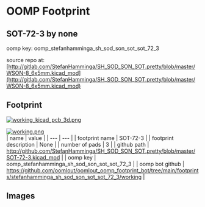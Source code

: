 # OOMP Footprint  
## SOT-72-3  by none  
  
oomp key: oomp_stefanhamminga_sh_sod_son_sot_sot_72_3  
  
source repo at: [http://gitlab.com/StefanHamminga/SH_SOD_SON_SOT.pretty/blob/master/WSON-8_6x5mm.kicad_mod](http://gitlab.com/StefanHamminga/SH_SOD_SON_SOT.pretty/blob/master/WSON-8_6x5mm.kicad_mod)  
## Footprint  
  
[![working_kicad_pcb_3d.png](working_kicad_pcb_3d_600.png)](working_kicad_pcb_3d.png)  
  
[![working.png](working_600.png)](working.png)  
| name | value | 
| --- | --- | 
| footprint name | SOT-72-3 | 
| footprint description | None | 
| number of pads | 3 | 
| github path | http://github.com/StefanHamminga/SH_SOD_SON_SOT.pretty/blob/master/SOT-72-3.kicad_mod | 
| oomp key | oomp_stefanhamminga_sh_sod_son_sot_sot_72_3 | 
| oomp bot github | https://github.com/oomlout/oomlout_oomp_footprint_bot/tree/main/footprints/stefanhamminga_sh_sod_son_sot_sot_72_3/working | 
## Images  
